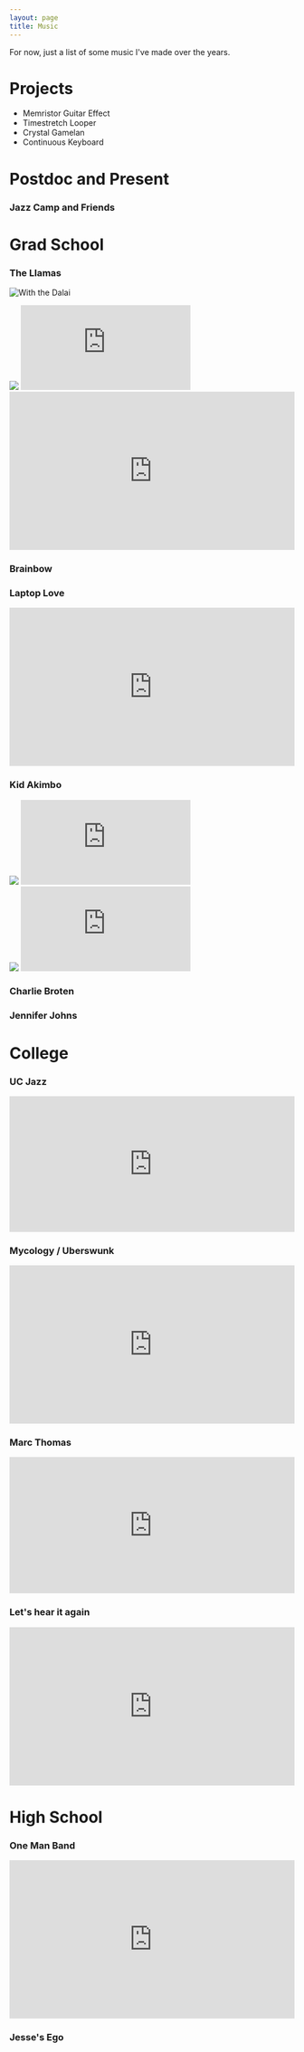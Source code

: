 ```yaml
---
layout: page
title: Music 
---
```


For now, just a list of some music I've made over the years.



# Projects

* Memristor Guitar Effect
* Timestretch Looper 
* Crystal Gamelan
* Continuous Keyboard


# Postdoc and Present

### Jazz Camp and Friends


# Grad School

### The Llamas 
![With the Dalai](/assets/dalai-lama-bear.jpg)

<div class="wrapper">
    <div class="h_iframe">
        <!-- a transparent image is preferable -->
        <img class="ratio" src="http://placehold.it/16x9"/>
          <iframe 
          src="https://www.youtube.com/embed/fHJG41Q2VjY?start=5298" 
          frameborder="0" 
          allowfullscreen>
          </iframe>
    </div>
</div>


<iframe style="border: 0; width: 100%; height: 280px;" src="http://bandcamp.com/EmbeddedPlayer/album=2717871358/size=large/bgcol=333333/linkcol=ffffff/artwork=small/transparent=true/" seamless><a href="http://thellamas.bandcamp.com/album/the-llamas">The Llamas by The Llamas</a></iframe>

### Brainbow

### Laptop Love
<iframe style="border: 0; width: 100%; height: 280px;" src="https://bandcamp.com/EmbeddedPlayer/album=1589755408/size=large/bgcol=333333/linkcol=ffffff/artwork=small/transparent=true/" seamless><a href="http://jesseengel.bandcamp.com/album/laptop-love-2">Laptop Love by Jesse Engel</a></iframe>

### Kid Akimbo

<div class="wrapper">
    <div class="h_iframe">
        <!-- a transparent image is preferable -->
        <img class="ratio" src="http://placehold.it/16x9"/>
          <iframe 
          src="https://www.youtube.com/embed/4Tt_PW1hPh4" 
          frameborder="0" 
          allowfullscreen>
          </iframe>
    </div>
</div>

<div class="wrapper">
    <div class="h_iframe">
        <!-- a transparent image is preferable -->
        <img class="ratio" src="http://placehold.it/16x9"/>
          <iframe 
          src="https://www.youtube.com/embed/trj6TsnZfqE" 
          frameborder="0" 
          allowfullscreen>
          </iframe>
    </div>
</div>


<!-- <embed src="http://media.mtvnservices.com/mgid:uma:video:mtv.com:521296/cp~vid%3D521296%26uri%3Dmgid%3Auma%3Avideo%3Amtv.com%3A521296" width="100%" height="288" type="application/x-shockwave-flash" allowFullScreen="true" allowScriptAccess="always" base="."></embed>
 -->

### Charlie Broten

### Jennifer Johns

# College

### UC Jazz

<iframe style="border: 0; width: 100%; height: 240px;" src="https://bandcamp.com/EmbeddedPlayer/album=3120010927/size=large/bgcol=333333/linkcol=ffffff/artwork=small/transparent=true/" seamless><a href="http://jesseengel.bandcamp.com/album/uc-jazz-ambassadorial-quintet-live-at-hertz-hall">UC Jazz Ambassadorial Quintet: Live at Hertz Hall by Jesse Engel</a></iframe>

### Mycology / Uberswunk

<iframe style="border: 0; width: 100%; height: 280px;" src="https://bandcamp.com/EmbeddedPlayer/album=1685344858/size=large/bgcol=333333/linkcol=ffffff/artwork=small/transparent=true/" seamless><a href="http://jesseengel.bandcamp.com/album/mycology-live-at-annas-jazz-island">Mycology: Live at Anna&#39;s Jazz Island by Mycology</a></iframe>

### Marc Thomas

<iframe style="border: 0; width: 100%; height: 241px;" src="https://bandcamp.com/EmbeddedPlayer/album=1158917618/size=large/bgcol=333333/linkcol=ffffff/artwork=small/transparent=true/" seamless><a href="http://jesseengel.bandcamp.com/album/marc-thomas-the-open-path-sessions">Marc Thomas: The Open Path Sessions by Marc Thomas</a></iframe>

### Let's hear it again

<iframe style="border: 0; width: 100%; height: 280px;" src="https://bandcamp.com/EmbeddedPlayer/album=1700059390/size=large/bgcol=333333/linkcol=ffffff/artwork=small/transparent=true/" seamless><a href="http://jesseengel.bandcamp.com/album/lets-hear-it-again-2">Let&#39;s Hear it Again by Jesse Engel</a></iframe>

# High School

### One Man Band

<iframe style="border: 0; width: 100%; height: 280px;" src="https://bandcamp.com/EmbeddedPlayer/album=1961286744/size=large/bgcol=333333/linkcol=ffffff/artwork=small/transparent=true/" seamless><a href="http://jesseengel.bandcamp.com/album/one-man-band-2">One Man Band by Jesse Engel</a></iframe>

### Jesse's Ego